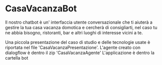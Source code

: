 # CasaVacanzaBot
Il nostro chatbot è un' interfaccia utente conversazionale che ti aiuterà a gestire la tua casa vacanza domotica e cercherà di consigliarti, nel caso tu ne abbia bisogno, ristoranti, bar e altri luoghi di interesse vicini a te.

Una piccola presentazione del caso di studio e delle tecnologie usate è riportata nel file 'CasaVacanzaPresentazione'.
L'agente creato con dialogflow è dentro il zip 'CasaVacanzaAgente'
L'applicazione è dentro la cartella bot

